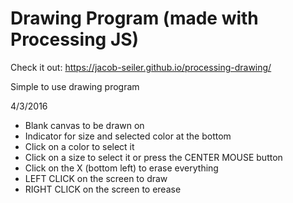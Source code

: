 # Drawing Program (made with Processing JS)

Check it out: https://jacob-seiler.github.io/processing-drawing/

Simple to use drawing program

4/3/2016

-   Blank canvas to be drawn on
-   Indicator for size and selected color at the bottom
-   Click on a color to select it
-   Click on a size to select it or press the CENTER MOUSE button
-   Click on the X (bottom left) to erase everything
-   LEFT CLICK on the screen to draw
-   RIGHT CLICK on the screen to erease
